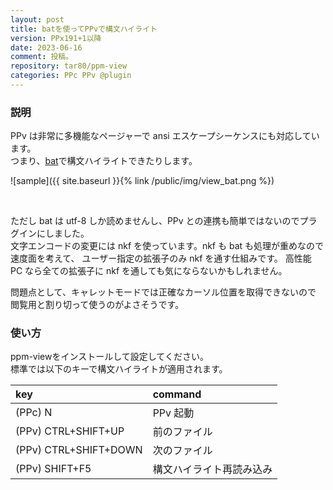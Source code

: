 ```yaml
---
layout: post
title: batを使ってPPvで構文ハイライト
version: PPx191+1以降
date: 2023-06-16
comment: 投稿。
repository: tar80/ppm-view
categories: PPc PPv @plugin
---
```


### 説明

PPv は非常に多機能なページャーで ansi エスケープシーケンスにも対応しています。  
つまり、[bat](https://github.com/sharkdp/bat)で構文ハイライトできたりします。  

![sample]({{ site.baseurl }}{% link /public/img/view_bat.png %})

<BR>

ただし bat は utf-8 しか読めませんし、PPv との連携も簡単ではないのでプラグインにしました。  
文字エンコードの変更には nkf を使っています。nkf も bat も処理が重めなので速度面を考えて、
ユーザー指定の拡張子のみ nkf を通す仕組みです。
高性能 PC なら全ての拡張子に nkf を通しても気にならないかもしれません。  

問題点として、キャレットモードでは正確なカーソル位置を取得できないので
閲覧用と割り切って使うのがよさそうです。

### 使い方

ppm-viewをインストールして設定してください。  
標準では以下のキーで構文ハイライトが適用されます。  

| key                   | command                  |
| :-------------------- | :----------------------- |
| (PPc) N               | PPv 起動                 |
| (PPv) CTRL+SHIFT+UP   | 前のファイル             |
| (PPv) CTRL+SHIFT+DOWN | 次のファイル             |
| (PPv) SHIFT+F5        | 構文ハイライト再読み込み |
